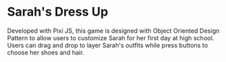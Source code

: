 # Sarah's Dress Up
Developed with Pixi JS, this game is designed with Object Oriented Design Pattern to allow users to customize Sarah for her first day at high school. Users can drag and drop to layer Sarah's outfits while press buttons to choose her shoes and hair.
